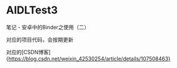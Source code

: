 # AIDLTest3

笔记 - 安卓中的Binder之使用（二）

对应的项目代码，会按期更新

对应的[CSDN博客]{https://blog.csdn.net/weixin_42530254/article/details/107508463}
